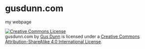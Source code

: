 # gusdunn.com
my webpage






<a rel="license" href="http://creativecommons.org/licenses/by-sa/4.0/"><img alt="Creative Commons License" style="border-width:0" src="https://i.creativecommons.org/l/by-sa/4.0/88x31.png" /></a><br /><span xmlns:dct="http://purl.org/dc/terms/" property="dct:title">gusdunn.com</span> by <a xmlns:cc="http://creativecommons.org/ns#" href="https://github.com/xguse/gusdunn.com" property="cc:attributionName" rel="cc:attributionURL">Gus Dunn</a> is licensed under a <a rel="license" href="http://creativecommons.org/licenses/by-sa/4.0/">Creative Commons Attribution-ShareAlike 4.0 International License</a>.
